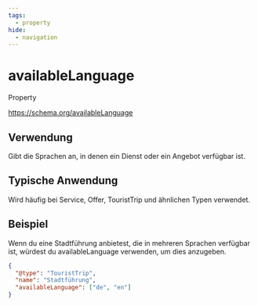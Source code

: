 ```yaml
---
tags:
  - property
hide:
  - navigation
---
```


# availableLanguage
Property

https://schema.org/availableLanguage

## Verwendung
Gibt die Sprachen an, in denen ein Dienst oder ein Angebot verfügbar ist.

## Typische Anwendung
Wird häufig bei Service, Offer, TouristTrip und ähnlichen Typen verwendet.

## Beispiel
Wenn du eine Stadtführung anbietest, die in mehreren Sprachen verfügbar ist, würdest du availableLanguage verwenden, um dies anzugeben.

``` json
{
  "@type": "TouristTrip",
  "name": "Stadtführung",
  "availableLanguage": ["de", "en"]
}
```